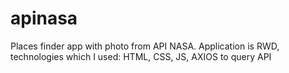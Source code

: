 # apinasa
Places finder app with photo from API NASA.
Application is RWD, technologies which I used: 
HTML, CSS, JS, AXIOS to query API

